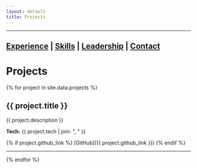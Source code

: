 ```yaml
---
layout: default
title: Projects
---
```

---
[Experience](/experience) |
[Skills](/skills) |
[Leadership](/extracurricular) |
[Contact](/contact)
---

# Projects

{% for project in site.data.projects %}
## {{ project.title }}
{{ project.description }}

**Tech:** {{ project.tech | join: ", " }}

{% if project.github_link %}
[GitHub]({{ project.github_link }})
{% endif %}

---
{% endfor %}
